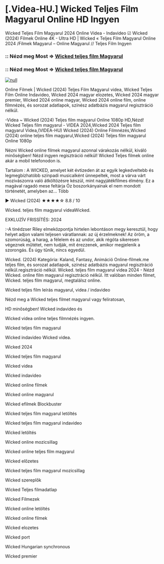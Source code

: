 # [.Videa-HU.] Wicked Teljes Film Magyarul Online HD Ingyen

Wicked Teljes Film Magyarul 2024 Online Videa - Indavideo ☑ Wicked (2024) Filmek Online 4K - Ultra HD | Wicked « Teljes Film Magyarul Online 2024 /Filmek Magyarul – Online Magyarul // Teljes Film Ingyen

### :: Nézd meg Most => [Wicked teljes film Magyarul](https://t.co/fkZiSzLc4v)

### :: Nézd meg Most => [Wicked teljes film Magyarul](https://t.co/fkZiSzLc4v)

[![null](https://static.wixstatic.com/media/855a25_043b5abeb4ae4d35ac003198e7fe56ed~mv2.gif)](https://t.co/fkZiSzLc4v)

Online Filmek | Wicked (2024) Teljes Film Magyarul videa, Wicked Teljes Film Online Indavideo, Wicked 2024 magyar elozetes, Wicked 2024 magyar premier, Wicked 2024 online magyar, Wicked 2024 online film, online filmnézés, és sorozat adatlapok, színész adatbázis magyarul regisztráció nélkül.

-Videa ~ Wicked (2024) Teljes film magyarul Online 1080p HD,Nézd! Wicked Teljes film magyarul - VIDEA 2024,Wicked 2024 Teljes film magyarul Videa,(VIDEA-HU) Wicked (2024) Online Filmnézés,Wicked (2024) online teljes film magyarul,Wicked (2024) Teljes film magyarul Online 1080p

Nézni Wicked online filmek magyarul azonnal várakozás nélkül, kiváló minőségben! Nézd ingyen regisztráció nélkül! Wicked Teljes filmek online akár a mobil telefonodon is.

Tartalom : A WICKED, amelyet két évtizeden át az egyik legkedveltebb és legmegbízhatóbb színpadi musicalként ünnepeltek, most a várva várt mozivászonra való átköltözésre készül, mint nagyjátékfilmes élmény. Ez a magával ragadó mese feltárja Óz boszorkányainak el nem mondott történetét, amelyben az… Több

▶️ Wicked (2024) ★★★★☆ 8.8 / 10

Wicked. teljes film magyarul videaWicked.

EXKLUZÍV FRISSÍTÉS: 2024

:-A tinédzser Riley elmeközpontja hirtelen lebontáson megy keresztül, hogy helyet adjon valami teljesen váratlannak: az új érzelmeknek! Az öröm, a szomorúság, a harag, a félelem és az undor, akik régóta sikeresen végeznek műtétet, nem tudják, mit érezzenek, amikor megjelenik a szorongás. És úgy tűnik, nincs egyedül.

Wicked. (2024) Kategória: Kaland, Fantasy, Animáció Online-filmek.me teljes film, és sorozat adatlapok, színész adatbázis magyarul regisztráció nélkül.regisztráció nélkül. Wicked. teljes film magyarul videa 2024 - Nézd Wicked. online film magyarul regisztráció nélkül. Itt valóban minden filmet, Wicked. teljes film magyarul, megtalálsz online.

Wicked teljes film leírás magyarul, videa / indavideo

Nézd meg a Wicked teljes filmet magyarul vagy feliratosan, 

HD minőségben! Wicked indavideo és 

Wicked videa online teljes filmnézés ingyen. 

Wicked teljes film magyarul 

Wicked indavideo Wicked videa.

Wicked 2024

Wicked teljes film magyarul

Wicked videa

Wicked indavideo

Wicked online filmek

Wicked online magyarul

Wicked efilmek Blockbuster

Wicked teljes film magyarul letöltés

Wicked teljes film magyarul indavideo

Wicked letöltés

Wicked online mozicsillag

Wicked online teljes film magyarul

Wicked előzetes

Wicked teljes film magyarul mozicsillag

Wicked szereplők

Wicked Teljes filmadatlap

Wicked Filmezek

Wicked online letöltés

Wicked online filmek

Wicked elozetes

Wicked port

Wicked Hungarian synchronous

Wicked premier
